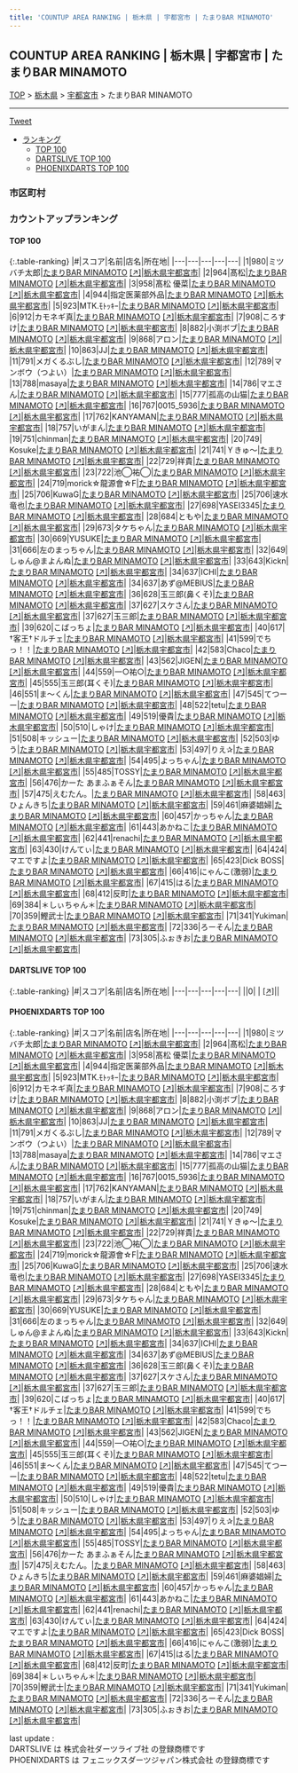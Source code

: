 ```yaml
---
title: 'COUNTUP AREA RANKING | 栃木県 | 宇都宮市 | たまりBAR MINAMOTO'
---
```

## COUNTUP AREA RANKING | 栃木県 | 宇都宮市 | たまりBAR MINAMOTO

[TOP](/darts/rank/) > [栃木県](/darts/rank/栃木県/) > [宇都宮市](/darts/rank/栃木県/宇都宮市/) > たまりBAR MINAMOTO

___

<a href="https://twitter.com/share?ref_src=twsrc%5Etfw" data-text="COUNTUP AREA RANKING | 栃木県宇都宮市たまりBAR MINAMOTO" class="twitter-share-button" data-hashtags="DARTSLIVE,PHOENIXDARTS,darts,ダーツ" data-show-count="false">Tweet</a>

* [ランキング](#カウントアップランキング)
    * [TOP 100](#top-100)
    * [DARTSLIVE TOP 100](#dartslive-top-100)
    * [PHOENIXDARTS TOP 100](#phoenixdarts-top-100)

### 市区町村

<ul>

</ul>

### カウントアップランキング

#### TOP 100



{:.table-ranking}
|#|スコア|名前|店名|所在地|
|---|---|---|---|---|
|1|980|<span class="rank-name-pd">ミツバチ太郎</span>|<a href="/darts/rank/shops/50184.html">たまりBAR MINAMOTO</a> <a href="https://vs.phoenixdarts.com/jp/shop/shopDetailInfo/s_50184?s_seq=50184">[↗]</a>|<a href="/darts/rank/栃木県/宇都宮市">栃木県宇都宮市</a>|
|2|964|<span class="rank-name-pd">髙松</span>|<a href="/darts/rank/shops/50184.html">たまりBAR MINAMOTO</a> <a href="https://vs.phoenixdarts.com/jp/shop/shopDetailInfo/s_50184?s_seq=50184">[↗]</a>|<a href="/darts/rank/栃木県/宇都宮市">栃木県宇都宮市</a>|
|3|958|<span class="rank-name-pd">髙松 優菜</span>|<a href="/darts/rank/shops/50184.html">たまりBAR MINAMOTO</a> <a href="https://vs.phoenixdarts.com/jp/shop/shopDetailInfo/s_50184?s_seq=50184">[↗]</a>|<a href="/darts/rank/栃木県/宇都宮市">栃木県宇都宮市</a>|
|4|944|<span class="rank-name-pd">指定医薬部外品</span>|<a href="/darts/rank/shops/50184.html">たまりBAR MINAMOTO</a> <a href="https://vs.phoenixdarts.com/jp/shop/shopDetailInfo/s_50184?s_seq=50184">[↗]</a>|<a href="/darts/rank/栃木県/宇都宮市">栃木県宇都宮市</a>|
|5|923|<span class="rank-name-pd">MTK.ﾓﾄｯｷｰ</span>|<a href="/darts/rank/shops/50184.html">たまりBAR MINAMOTO</a> <a href="https://vs.phoenixdarts.com/jp/shop/shopDetailInfo/s_50184?s_seq=50184">[↗]</a>|<a href="/darts/rank/栃木県/宇都宮市">栃木県宇都宮市</a>|
|6|912|<span class="rank-name-pd">カモネギ真</span>|<a href="/darts/rank/shops/50184.html">たまりBAR MINAMOTO</a> <a href="https://vs.phoenixdarts.com/jp/shop/shopDetailInfo/s_50184?s_seq=50184">[↗]</a>|<a href="/darts/rank/栃木県/宇都宮市">栃木県宇都宮市</a>|
|7|908|<span class="rank-name-pd">ころすけ</span>|<a href="/darts/rank/shops/50184.html">たまりBAR MINAMOTO</a> <a href="https://vs.phoenixdarts.com/jp/shop/shopDetailInfo/s_50184?s_seq=50184">[↗]</a>|<a href="/darts/rank/栃木県/宇都宮市">栃木県宇都宮市</a>|
|8|882|<span class="rank-name-pd">小渕ボブ</span>|<a href="/darts/rank/shops/50184.html">たまりBAR MINAMOTO</a> <a href="https://vs.phoenixdarts.com/jp/shop/shopDetailInfo/s_50184?s_seq=50184">[↗]</a>|<a href="/darts/rank/栃木県/宇都宮市">栃木県宇都宮市</a>|
|9|868|<span class="rank-name-pd">アロン</span>|<a href="/darts/rank/shops/50184.html">たまりBAR MINAMOTO</a> <a href="https://vs.phoenixdarts.com/jp/shop/shopDetailInfo/s_50184?s_seq=50184">[↗]</a>|<a href="/darts/rank/栃木県/宇都宮市">栃木県宇都宮市</a>|
|10|863|<span class="rank-name-pd">JJ</span>|<a href="/darts/rank/shops/50184.html">たまりBAR MINAMOTO</a> <a href="https://vs.phoenixdarts.com/jp/shop/shopDetailInfo/s_50184?s_seq=50184">[↗]</a>|<a href="/darts/rank/栃木県/宇都宮市">栃木県宇都宮市</a>|
|11|791|<span class="rank-name-pd">メガくるぶし</span>|<a href="/darts/rank/shops/50184.html">たまりBAR MINAMOTO</a> <a href="https://vs.phoenixdarts.com/jp/shop/shopDetailInfo/s_50184?s_seq=50184">[↗]</a>|<a href="/darts/rank/栃木県/宇都宮市">栃木県宇都宮市</a>|
|12|789|<span class="rank-name-pd">マンボウ（つよい）</span>|<a href="/darts/rank/shops/50184.html">たまりBAR MINAMOTO</a> <a href="https://vs.phoenixdarts.com/jp/shop/shopDetailInfo/s_50184?s_seq=50184">[↗]</a>|<a href="/darts/rank/栃木県/宇都宮市">栃木県宇都宮市</a>|
|13|788|<span class="rank-name-pd">masaya</span>|<a href="/darts/rank/shops/50184.html">たまりBAR MINAMOTO</a> <a href="https://vs.phoenixdarts.com/jp/shop/shopDetailInfo/s_50184?s_seq=50184">[↗]</a>|<a href="/darts/rank/栃木県/宇都宮市">栃木県宇都宮市</a>|
|14|786|<span class="rank-name-pd">マエさん</span>|<a href="/darts/rank/shops/50184.html">たまりBAR MINAMOTO</a> <a href="https://vs.phoenixdarts.com/jp/shop/shopDetailInfo/s_50184?s_seq=50184">[↗]</a>|<a href="/darts/rank/栃木県/宇都宮市">栃木県宇都宮市</a>|
|15|777|<span class="rank-name-pd">孤高の山猫</span>|<a href="/darts/rank/shops/50184.html">たまりBAR MINAMOTO</a> <a href="https://vs.phoenixdarts.com/jp/shop/shopDetailInfo/s_50184?s_seq=50184">[↗]</a>|<a href="/darts/rank/栃木県/宇都宮市">栃木県宇都宮市</a>|
|16|767|<span class="rank-name-pd">0015_5936</span>|<a href="/darts/rank/shops/50184.html">たまりBAR MINAMOTO</a> <a href="https://vs.phoenixdarts.com/jp/shop/shopDetailInfo/s_50184?s_seq=50184">[↗]</a>|<a href="/darts/rank/栃木県/宇都宮市">栃木県宇都宮市</a>|
|17|762|<span class="rank-name-pd">KANYAMAN</span>|<a href="/darts/rank/shops/50184.html">たまりBAR MINAMOTO</a> <a href="https://vs.phoenixdarts.com/jp/shop/shopDetailInfo/s_50184?s_seq=50184">[↗]</a>|<a href="/darts/rank/栃木県/宇都宮市">栃木県宇都宮市</a>|
|18|757|<span class="rank-name-pd">いがまん</span>|<a href="/darts/rank/shops/50184.html">たまりBAR MINAMOTO</a> <a href="https://vs.phoenixdarts.com/jp/shop/shopDetailInfo/s_50184?s_seq=50184">[↗]</a>|<a href="/darts/rank/栃木県/宇都宮市">栃木県宇都宮市</a>|
|19|751|<span class="rank-name-pd">chinman</span>|<a href="/darts/rank/shops/50184.html">たまりBAR MINAMOTO</a> <a href="https://vs.phoenixdarts.com/jp/shop/shopDetailInfo/s_50184?s_seq=50184">[↗]</a>|<a href="/darts/rank/栃木県/宇都宮市">栃木県宇都宮市</a>|
|20|749|<span class="rank-name-pd"> Kosuke</span>|<a href="/darts/rank/shops/50184.html">たまりBAR MINAMOTO</a> <a href="https://vs.phoenixdarts.com/jp/shop/shopDetailInfo/s_50184?s_seq=50184">[↗]</a>|<a href="/darts/rank/栃木県/宇都宮市">栃木県宇都宮市</a>|
|21|741|<span class="rank-name-pd">Ｙきゅ～</span>|<a href="/darts/rank/shops/50184.html">たまりBAR MINAMOTO</a> <a href="https://vs.phoenixdarts.com/jp/shop/shopDetailInfo/s_50184?s_seq=50184">[↗]</a>|<a href="/darts/rank/栃木県/宇都宮市">栃木県宇都宮市</a>|
|22|729|<span class="rank-name-pd">祥貴</span>|<a href="/darts/rank/shops/50184.html">たまりBAR MINAMOTO</a> <a href="https://vs.phoenixdarts.com/jp/shop/shopDetailInfo/s_50184?s_seq=50184">[↗]</a>|<a href="/darts/rank/栃木県/宇都宮市">栃木県宇都宮市</a>|
|23|722|<span class="rank-name-pd">池◯祐◯</span>|<a href="/darts/rank/shops/50184.html">たまりBAR MINAMOTO</a> <a href="https://vs.phoenixdarts.com/jp/shop/shopDetailInfo/s_50184?s_seq=50184">[↗]</a>|<a href="/darts/rank/栃木県/宇都宮市">栃木県宇都宮市</a>|
|24|719|<span class="rank-name-pd">morick☆龍源會☆F</span>|<a href="/darts/rank/shops/50184.html">たまりBAR MINAMOTO</a> <a href="https://vs.phoenixdarts.com/jp/shop/shopDetailInfo/s_50184?s_seq=50184">[↗]</a>|<a href="/darts/rank/栃木県/宇都宮市">栃木県宇都宮市</a>|
|25|706|<span class="rank-name-pd">KuwaG</span>|<a href="/darts/rank/shops/50184.html">たまりBAR MINAMOTO</a> <a href="https://vs.phoenixdarts.com/jp/shop/shopDetailInfo/s_50184?s_seq=50184">[↗]</a>|<a href="/darts/rank/栃木県/宇都宮市">栃木県宇都宮市</a>|
|25|706|<span class="rank-name-pd">速水 竜也</span>|<a href="/darts/rank/shops/50184.html">たまりBAR MINAMOTO</a> <a href="https://vs.phoenixdarts.com/jp/shop/shopDetailInfo/s_50184?s_seq=50184">[↗]</a>|<a href="/darts/rank/栃木県/宇都宮市">栃木県宇都宮市</a>|
|27|698|<span class="rank-name-pd">YASEI3345</span>|<a href="/darts/rank/shops/50184.html">たまりBAR MINAMOTO</a> <a href="https://vs.phoenixdarts.com/jp/shop/shopDetailInfo/s_50184?s_seq=50184">[↗]</a>|<a href="/darts/rank/栃木県/宇都宮市">栃木県宇都宮市</a>|
|28|684|<span class="rank-name-pd">ともや</span>|<a href="/darts/rank/shops/50184.html">たまりBAR MINAMOTO</a> <a href="https://vs.phoenixdarts.com/jp/shop/shopDetailInfo/s_50184?s_seq=50184">[↗]</a>|<a href="/darts/rank/栃木県/宇都宮市">栃木県宇都宮市</a>|
|29|673|<span class="rank-name-pd">タケちゃん</span>|<a href="/darts/rank/shops/50184.html">たまりBAR MINAMOTO</a> <a href="https://vs.phoenixdarts.com/jp/shop/shopDetailInfo/s_50184?s_seq=50184">[↗]</a>|<a href="/darts/rank/栃木県/宇都宮市">栃木県宇都宮市</a>|
|30|669|<span class="rank-name-pd">YUSUKE</span>|<a href="/darts/rank/shops/50184.html">たまりBAR MINAMOTO</a> <a href="https://vs.phoenixdarts.com/jp/shop/shopDetailInfo/s_50184?s_seq=50184">[↗]</a>|<a href="/darts/rank/栃木県/宇都宮市">栃木県宇都宮市</a>|
|31|666|<span class="rank-name-pd">左のまっちゃん</span>|<a href="/darts/rank/shops/50184.html">たまりBAR MINAMOTO</a> <a href="https://vs.phoenixdarts.com/jp/shop/shopDetailInfo/s_50184?s_seq=50184">[↗]</a>|<a href="/darts/rank/栃木県/宇都宮市">栃木県宇都宮市</a>|
|32|649|<span class="rank-name-pd">しゅん@まよんぬ</span>|<a href="/darts/rank/shops/50184.html">たまりBAR MINAMOTO</a> <a href="https://vs.phoenixdarts.com/jp/shop/shopDetailInfo/s_50184?s_seq=50184">[↗]</a>|<a href="/darts/rank/栃木県/宇都宮市">栃木県宇都宮市</a>|
|33|643|<span class="rank-name-pd">Kickn</span>|<a href="/darts/rank/shops/50184.html">たまりBAR MINAMOTO</a> <a href="https://vs.phoenixdarts.com/jp/shop/shopDetailInfo/s_50184?s_seq=50184">[↗]</a>|<a href="/darts/rank/栃木県/宇都宮市">栃木県宇都宮市</a>|
|34|637|<span class="rank-name-pd">ICHI</span>|<a href="/darts/rank/shops/50184.html">たまりBAR MINAMOTO</a> <a href="https://vs.phoenixdarts.com/jp/shop/shopDetailInfo/s_50184?s_seq=50184">[↗]</a>|<a href="/darts/rank/栃木県/宇都宮市">栃木県宇都宮市</a>|
|34|637|<span class="rank-name-pd">あず@MEBIUS</span>|<a href="/darts/rank/shops/50184.html">たまりBAR MINAMOTO</a> <a href="https://vs.phoenixdarts.com/jp/shop/shopDetailInfo/s_50184?s_seq=50184">[↗]</a>|<a href="/darts/rank/栃木県/宇都宮市">栃木県宇都宮市</a>|
|36|628|<span class="rank-name-pd">玉三郎(鼻くそ)</span>|<a href="/darts/rank/shops/50184.html">たまりBAR MINAMOTO</a> <a href="https://vs.phoenixdarts.com/jp/shop/shopDetailInfo/s_50184?s_seq=50184">[↗]</a>|<a href="/darts/rank/栃木県/宇都宮市">栃木県宇都宮市</a>|
|37|627|<span class="rank-name-pd">スケさん</span>|<a href="/darts/rank/shops/50184.html">たまりBAR MINAMOTO</a> <a href="https://vs.phoenixdarts.com/jp/shop/shopDetailInfo/s_50184?s_seq=50184">[↗]</a>|<a href="/darts/rank/栃木県/宇都宮市">栃木県宇都宮市</a>|
|37|627|<span class="rank-name-pd">玉三郎</span>|<a href="/darts/rank/shops/50184.html">たまりBAR MINAMOTO</a> <a href="https://vs.phoenixdarts.com/jp/shop/shopDetailInfo/s_50184?s_seq=50184">[↗]</a>|<a href="/darts/rank/栃木県/宇都宮市">栃木県宇都宮市</a>|
|39|620|<span class="rank-name-pd">こばっちょ</span>|<a href="/darts/rank/shops/50184.html">たまりBAR MINAMOTO</a> <a href="https://vs.phoenixdarts.com/jp/shop/shopDetailInfo/s_50184?s_seq=50184">[↗]</a>|<a href="/darts/rank/栃木県/宇都宮市">栃木県宇都宮市</a>|
|40|617|<span class="rank-name-pd">†客王†ドルチェ</span>|<a href="/darts/rank/shops/50184.html">たまりBAR MINAMOTO</a> <a href="https://vs.phoenixdarts.com/jp/shop/shopDetailInfo/s_50184?s_seq=50184">[↗]</a>|<a href="/darts/rank/栃木県/宇都宮市">栃木県宇都宮市</a>|
|41|599|<span class="rank-name-pd">でちっ！！</span>|<a href="/darts/rank/shops/50184.html">たまりBAR MINAMOTO</a> <a href="https://vs.phoenixdarts.com/jp/shop/shopDetailInfo/s_50184?s_seq=50184">[↗]</a>|<a href="/darts/rank/栃木県/宇都宮市">栃木県宇都宮市</a>|
|42|583|<span class="rank-name-pd">Chaco</span>|<a href="/darts/rank/shops/50184.html">たまりBAR MINAMOTO</a> <a href="https://vs.phoenixdarts.com/jp/shop/shopDetailInfo/s_50184?s_seq=50184">[↗]</a>|<a href="/darts/rank/栃木県/宇都宮市">栃木県宇都宮市</a>|
|43|562|<span class="rank-name-pd">JIGEN</span>|<a href="/darts/rank/shops/50184.html">たまりBAR MINAMOTO</a> <a href="https://vs.phoenixdarts.com/jp/shop/shopDetailInfo/s_50184?s_seq=50184">[↗]</a>|<a href="/darts/rank/栃木県/宇都宮市">栃木県宇都宮市</a>|
|44|559|<span class="rank-name-pd">一○祐○</span>|<a href="/darts/rank/shops/50184.html">たまりBAR MINAMOTO</a> <a href="https://vs.phoenixdarts.com/jp/shop/shopDetailInfo/s_50184?s_seq=50184">[↗]</a>|<a href="/darts/rank/栃木県/宇都宮市">栃木県宇都宮市</a>|
|45|555|<span class="rank-name-pd">玉三郎(耳くそ)</span>|<a href="/darts/rank/shops/50184.html">たまりBAR MINAMOTO</a> <a href="https://vs.phoenixdarts.com/jp/shop/shopDetailInfo/s_50184?s_seq=50184">[↗]</a>|<a href="/darts/rank/栃木県/宇都宮市">栃木県宇都宮市</a>|
|46|551|<span class="rank-name-pd">ま～くん</span>|<a href="/darts/rank/shops/50184.html">たまりBAR MINAMOTO</a> <a href="https://vs.phoenixdarts.com/jp/shop/shopDetailInfo/s_50184?s_seq=50184">[↗]</a>|<a href="/darts/rank/栃木県/宇都宮市">栃木県宇都宮市</a>|
|47|545|<span class="rank-name-pd">てつーー</span>|<a href="/darts/rank/shops/50184.html">たまりBAR MINAMOTO</a> <a href="https://vs.phoenixdarts.com/jp/shop/shopDetailInfo/s_50184?s_seq=50184">[↗]</a>|<a href="/darts/rank/栃木県/宇都宮市">栃木県宇都宮市</a>|
|48|522|<span class="rank-name-pd">tetu</span>|<a href="/darts/rank/shops/50184.html">たまりBAR MINAMOTO</a> <a href="https://vs.phoenixdarts.com/jp/shop/shopDetailInfo/s_50184?s_seq=50184">[↗]</a>|<a href="/darts/rank/栃木県/宇都宮市">栃木県宇都宮市</a>|
|49|519|<span class="rank-name-pd">優貴</span>|<a href="/darts/rank/shops/50184.html">たまりBAR MINAMOTO</a> <a href="https://vs.phoenixdarts.com/jp/shop/shopDetailInfo/s_50184?s_seq=50184">[↗]</a>|<a href="/darts/rank/栃木県/宇都宮市">栃木県宇都宮市</a>|
|50|510|<span class="rank-name-pd">しゃけ</span>|<a href="/darts/rank/shops/50184.html">たまりBAR MINAMOTO</a> <a href="https://vs.phoenixdarts.com/jp/shop/shopDetailInfo/s_50184?s_seq=50184">[↗]</a>|<a href="/darts/rank/栃木県/宇都宮市">栃木県宇都宮市</a>|
|51|508|<span class="rank-name-pd">キッシュー</span>|<a href="/darts/rank/shops/50184.html">たまりBAR MINAMOTO</a> <a href="https://vs.phoenixdarts.com/jp/shop/shopDetailInfo/s_50184?s_seq=50184">[↗]</a>|<a href="/darts/rank/栃木県/宇都宮市">栃木県宇都宮市</a>|
|52|503|<span class="rank-name-pd">ゆう</span>|<a href="/darts/rank/shops/50184.html">たまりBAR MINAMOTO</a> <a href="https://vs.phoenixdarts.com/jp/shop/shopDetailInfo/s_50184?s_seq=50184">[↗]</a>|<a href="/darts/rank/栃木県/宇都宮市">栃木県宇都宮市</a>|
|53|497|<span class="rank-name-pd">りえ✰︎</span>|<a href="/darts/rank/shops/50184.html">たまりBAR MINAMOTO</a> <a href="https://vs.phoenixdarts.com/jp/shop/shopDetailInfo/s_50184?s_seq=50184">[↗]</a>|<a href="/darts/rank/栃木県/宇都宮市">栃木県宇都宮市</a>|
|54|495|<span class="rank-name-pd">よっちゃん</span>|<a href="/darts/rank/shops/50184.html">たまりBAR MINAMOTO</a> <a href="https://vs.phoenixdarts.com/jp/shop/shopDetailInfo/s_50184?s_seq=50184">[↗]</a>|<a href="/darts/rank/栃木県/宇都宮市">栃木県宇都宮市</a>|
|55|485|<span class="rank-name-pd">TOSSY</span>|<a href="/darts/rank/shops/50184.html">たまりBAR MINAMOTO</a> <a href="https://vs.phoenixdarts.com/jp/shop/shopDetailInfo/s_50184?s_seq=50184">[↗]</a>|<a href="/darts/rank/栃木県/宇都宮市">栃木県宇都宮市</a>|
|56|476|<span class="rank-name-pd">かーた あまふぁそん</span>|<a href="/darts/rank/shops/50184.html">たまりBAR MINAMOTO</a> <a href="https://vs.phoenixdarts.com/jp/shop/shopDetailInfo/s_50184?s_seq=50184">[↗]</a>|<a href="/darts/rank/栃木県/宇都宮市">栃木県宇都宮市</a>|
|57|475|<span class="rank-name-pd">えむたん。</span>|<a href="/darts/rank/shops/50184.html">たまりBAR MINAMOTO</a> <a href="https://vs.phoenixdarts.com/jp/shop/shopDetailInfo/s_50184?s_seq=50184">[↗]</a>|<a href="/darts/rank/栃木県/宇都宮市">栃木県宇都宮市</a>|
|58|463|<span class="rank-name-pd">ひょんきち</span>|<a href="/darts/rank/shops/50184.html">たまりBAR MINAMOTO</a> <a href="https://vs.phoenixdarts.com/jp/shop/shopDetailInfo/s_50184?s_seq=50184">[↗]</a>|<a href="/darts/rank/栃木県/宇都宮市">栃木県宇都宮市</a>|
|59|461|<span class="rank-name-pd">麻婆娼婦</span>|<a href="/darts/rank/shops/50184.html">たまりBAR MINAMOTO</a> <a href="https://vs.phoenixdarts.com/jp/shop/shopDetailInfo/s_50184?s_seq=50184">[↗]</a>|<a href="/darts/rank/栃木県/宇都宮市">栃木県宇都宮市</a>|
|60|457|<span class="rank-name-pd">かっちゃん</span>|<a href="/darts/rank/shops/50184.html">たまりBAR MINAMOTO</a> <a href="https://vs.phoenixdarts.com/jp/shop/shopDetailInfo/s_50184?s_seq=50184">[↗]</a>|<a href="/darts/rank/栃木県/宇都宮市">栃木県宇都宮市</a>|
|61|443|<span class="rank-name-pd">あかねこ</span>|<a href="/darts/rank/shops/50184.html">たまりBAR MINAMOTO</a> <a href="https://vs.phoenixdarts.com/jp/shop/shopDetailInfo/s_50184?s_seq=50184">[↗]</a>|<a href="/darts/rank/栃木県/宇都宮市">栃木県宇都宮市</a>|
|62|441|<span class="rank-name-pd">renachi</span>|<a href="/darts/rank/shops/50184.html">たまりBAR MINAMOTO</a> <a href="https://vs.phoenixdarts.com/jp/shop/shopDetailInfo/s_50184?s_seq=50184">[↗]</a>|<a href="/darts/rank/栃木県/宇都宮市">栃木県宇都宮市</a>|
|63|430|<span class="rank-name-pd">けんてぃ</span>|<a href="/darts/rank/shops/50184.html">たまりBAR MINAMOTO</a> <a href="https://vs.phoenixdarts.com/jp/shop/shopDetailInfo/s_50184?s_seq=50184">[↗]</a>|<a href="/darts/rank/栃木県/宇都宮市">栃木県宇都宮市</a>|
|64|424|<span class="rank-name-pd">マエですよ</span>|<a href="/darts/rank/shops/50184.html">たまりBAR MINAMOTO</a> <a href="https://vs.phoenixdarts.com/jp/shop/shopDetailInfo/s_50184?s_seq=50184">[↗]</a>|<a href="/darts/rank/栃木県/宇都宮市">栃木県宇都宮市</a>|
|65|423|<span class="rank-name-pd">Dick BOSS</span>|<a href="/darts/rank/shops/50184.html">たまりBAR MINAMOTO</a> <a href="https://vs.phoenixdarts.com/jp/shop/shopDetailInfo/s_50184?s_seq=50184">[↗]</a>|<a href="/darts/rank/栃木県/宇都宮市">栃木県宇都宮市</a>|
|66|416|<span class="rank-name-pd">にゃんこ(激弱)</span>|<a href="/darts/rank/shops/50184.html">たまりBAR MINAMOTO</a> <a href="https://vs.phoenixdarts.com/jp/shop/shopDetailInfo/s_50184?s_seq=50184">[↗]</a>|<a href="/darts/rank/栃木県/宇都宮市">栃木県宇都宮市</a>|
|67|415|<span class="rank-name-pd">はる</span>|<a href="/darts/rank/shops/50184.html">たまりBAR MINAMOTO</a> <a href="https://vs.phoenixdarts.com/jp/shop/shopDetailInfo/s_50184?s_seq=50184">[↗]</a>|<a href="/darts/rank/栃木県/宇都宮市">栃木県宇都宮市</a>|
|68|412|<span class="rank-name-pd">反町</span>|<a href="/darts/rank/shops/50184.html">たまりBAR MINAMOTO</a> <a href="https://vs.phoenixdarts.com/jp/shop/shopDetailInfo/s_50184?s_seq=50184">[↗]</a>|<a href="/darts/rank/栃木県/宇都宮市">栃木県宇都宮市</a>|
|69|384|<span class="rank-name-pd">＊しぃちゃん＊</span>|<a href="/darts/rank/shops/50184.html">たまりBAR MINAMOTO</a> <a href="https://vs.phoenixdarts.com/jp/shop/shopDetailInfo/s_50184?s_seq=50184">[↗]</a>|<a href="/darts/rank/栃木県/宇都宮市">栃木県宇都宮市</a>|
|70|359|<span class="rank-name-pd">鰹武士</span>|<a href="/darts/rank/shops/50184.html">たまりBAR MINAMOTO</a> <a href="https://vs.phoenixdarts.com/jp/shop/shopDetailInfo/s_50184?s_seq=50184">[↗]</a>|<a href="/darts/rank/栃木県/宇都宮市">栃木県宇都宮市</a>|
|71|341|<span class="rank-name-pd">Yukiman</span>|<a href="/darts/rank/shops/50184.html">たまりBAR MINAMOTO</a> <a href="https://vs.phoenixdarts.com/jp/shop/shopDetailInfo/s_50184?s_seq=50184">[↗]</a>|<a href="/darts/rank/栃木県/宇都宮市">栃木県宇都宮市</a>|
|72|336|<span class="rank-name-pd">ろーそん</span>|<a href="/darts/rank/shops/50184.html">たまりBAR MINAMOTO</a> <a href="https://vs.phoenixdarts.com/jp/shop/shopDetailInfo/s_50184?s_seq=50184">[↗]</a>|<a href="/darts/rank/栃木県/宇都宮市">栃木県宇都宮市</a>|
|73|305|<span class="rank-name-pd">ふぉきお</span>|<a href="/darts/rank/shops/50184.html">たまりBAR MINAMOTO</a> <a href="https://vs.phoenixdarts.com/jp/shop/shopDetailInfo/s_50184?s_seq=50184">[↗]</a>|<a href="/darts/rank/栃木県/宇都宮市">栃木県宇都宮市</a>|


#### DARTSLIVE TOP 100



{:.table-ranking}
|#|スコア|名前|店名|所在地|
|---|---|---|---|---|
||0|<span class="rank-name-dl"> </span>|<a href="/darts/rank/shops/.html"></a> <a href="">[↗]</a>|<a href="/darts/rank//"></a>|


#### PHOENIXDARTS TOP 100



{:.table-ranking}
|#|スコア|名前|店名|所在地|
|---|---|---|---|---|
|1|980|<span class="rank-name-pd">ミツバチ太郎</span>|<a href="/darts/rank/shops/50184.html">たまりBAR MINAMOTO</a> <a href="https://vs.phoenixdarts.com/jp/shop/shopDetailInfo/s_50184?s_seq=50184">[↗]</a>|<a href="/darts/rank/栃木県/宇都宮市">栃木県宇都宮市</a>|
|2|964|<span class="rank-name-pd">髙松</span>|<a href="/darts/rank/shops/50184.html">たまりBAR MINAMOTO</a> <a href="https://vs.phoenixdarts.com/jp/shop/shopDetailInfo/s_50184?s_seq=50184">[↗]</a>|<a href="/darts/rank/栃木県/宇都宮市">栃木県宇都宮市</a>|
|3|958|<span class="rank-name-pd">髙松 優菜</span>|<a href="/darts/rank/shops/50184.html">たまりBAR MINAMOTO</a> <a href="https://vs.phoenixdarts.com/jp/shop/shopDetailInfo/s_50184?s_seq=50184">[↗]</a>|<a href="/darts/rank/栃木県/宇都宮市">栃木県宇都宮市</a>|
|4|944|<span class="rank-name-pd">指定医薬部外品</span>|<a href="/darts/rank/shops/50184.html">たまりBAR MINAMOTO</a> <a href="https://vs.phoenixdarts.com/jp/shop/shopDetailInfo/s_50184?s_seq=50184">[↗]</a>|<a href="/darts/rank/栃木県/宇都宮市">栃木県宇都宮市</a>|
|5|923|<span class="rank-name-pd">MTK.ﾓﾄｯｷｰ</span>|<a href="/darts/rank/shops/50184.html">たまりBAR MINAMOTO</a> <a href="https://vs.phoenixdarts.com/jp/shop/shopDetailInfo/s_50184?s_seq=50184">[↗]</a>|<a href="/darts/rank/栃木県/宇都宮市">栃木県宇都宮市</a>|
|6|912|<span class="rank-name-pd">カモネギ真</span>|<a href="/darts/rank/shops/50184.html">たまりBAR MINAMOTO</a> <a href="https://vs.phoenixdarts.com/jp/shop/shopDetailInfo/s_50184?s_seq=50184">[↗]</a>|<a href="/darts/rank/栃木県/宇都宮市">栃木県宇都宮市</a>|
|7|908|<span class="rank-name-pd">ころすけ</span>|<a href="/darts/rank/shops/50184.html">たまりBAR MINAMOTO</a> <a href="https://vs.phoenixdarts.com/jp/shop/shopDetailInfo/s_50184?s_seq=50184">[↗]</a>|<a href="/darts/rank/栃木県/宇都宮市">栃木県宇都宮市</a>|
|8|882|<span class="rank-name-pd">小渕ボブ</span>|<a href="/darts/rank/shops/50184.html">たまりBAR MINAMOTO</a> <a href="https://vs.phoenixdarts.com/jp/shop/shopDetailInfo/s_50184?s_seq=50184">[↗]</a>|<a href="/darts/rank/栃木県/宇都宮市">栃木県宇都宮市</a>|
|9|868|<span class="rank-name-pd">アロン</span>|<a href="/darts/rank/shops/50184.html">たまりBAR MINAMOTO</a> <a href="https://vs.phoenixdarts.com/jp/shop/shopDetailInfo/s_50184?s_seq=50184">[↗]</a>|<a href="/darts/rank/栃木県/宇都宮市">栃木県宇都宮市</a>|
|10|863|<span class="rank-name-pd">JJ</span>|<a href="/darts/rank/shops/50184.html">たまりBAR MINAMOTO</a> <a href="https://vs.phoenixdarts.com/jp/shop/shopDetailInfo/s_50184?s_seq=50184">[↗]</a>|<a href="/darts/rank/栃木県/宇都宮市">栃木県宇都宮市</a>|
|11|791|<span class="rank-name-pd">メガくるぶし</span>|<a href="/darts/rank/shops/50184.html">たまりBAR MINAMOTO</a> <a href="https://vs.phoenixdarts.com/jp/shop/shopDetailInfo/s_50184?s_seq=50184">[↗]</a>|<a href="/darts/rank/栃木県/宇都宮市">栃木県宇都宮市</a>|
|12|789|<span class="rank-name-pd">マンボウ（つよい）</span>|<a href="/darts/rank/shops/50184.html">たまりBAR MINAMOTO</a> <a href="https://vs.phoenixdarts.com/jp/shop/shopDetailInfo/s_50184?s_seq=50184">[↗]</a>|<a href="/darts/rank/栃木県/宇都宮市">栃木県宇都宮市</a>|
|13|788|<span class="rank-name-pd">masaya</span>|<a href="/darts/rank/shops/50184.html">たまりBAR MINAMOTO</a> <a href="https://vs.phoenixdarts.com/jp/shop/shopDetailInfo/s_50184?s_seq=50184">[↗]</a>|<a href="/darts/rank/栃木県/宇都宮市">栃木県宇都宮市</a>|
|14|786|<span class="rank-name-pd">マエさん</span>|<a href="/darts/rank/shops/50184.html">たまりBAR MINAMOTO</a> <a href="https://vs.phoenixdarts.com/jp/shop/shopDetailInfo/s_50184?s_seq=50184">[↗]</a>|<a href="/darts/rank/栃木県/宇都宮市">栃木県宇都宮市</a>|
|15|777|<span class="rank-name-pd">孤高の山猫</span>|<a href="/darts/rank/shops/50184.html">たまりBAR MINAMOTO</a> <a href="https://vs.phoenixdarts.com/jp/shop/shopDetailInfo/s_50184?s_seq=50184">[↗]</a>|<a href="/darts/rank/栃木県/宇都宮市">栃木県宇都宮市</a>|
|16|767|<span class="rank-name-pd">0015_5936</span>|<a href="/darts/rank/shops/50184.html">たまりBAR MINAMOTO</a> <a href="https://vs.phoenixdarts.com/jp/shop/shopDetailInfo/s_50184?s_seq=50184">[↗]</a>|<a href="/darts/rank/栃木県/宇都宮市">栃木県宇都宮市</a>|
|17|762|<span class="rank-name-pd">KANYAMAN</span>|<a href="/darts/rank/shops/50184.html">たまりBAR MINAMOTO</a> <a href="https://vs.phoenixdarts.com/jp/shop/shopDetailInfo/s_50184?s_seq=50184">[↗]</a>|<a href="/darts/rank/栃木県/宇都宮市">栃木県宇都宮市</a>|
|18|757|<span class="rank-name-pd">いがまん</span>|<a href="/darts/rank/shops/50184.html">たまりBAR MINAMOTO</a> <a href="https://vs.phoenixdarts.com/jp/shop/shopDetailInfo/s_50184?s_seq=50184">[↗]</a>|<a href="/darts/rank/栃木県/宇都宮市">栃木県宇都宮市</a>|
|19|751|<span class="rank-name-pd">chinman</span>|<a href="/darts/rank/shops/50184.html">たまりBAR MINAMOTO</a> <a href="https://vs.phoenixdarts.com/jp/shop/shopDetailInfo/s_50184?s_seq=50184">[↗]</a>|<a href="/darts/rank/栃木県/宇都宮市">栃木県宇都宮市</a>|
|20|749|<span class="rank-name-pd"> Kosuke</span>|<a href="/darts/rank/shops/50184.html">たまりBAR MINAMOTO</a> <a href="https://vs.phoenixdarts.com/jp/shop/shopDetailInfo/s_50184?s_seq=50184">[↗]</a>|<a href="/darts/rank/栃木県/宇都宮市">栃木県宇都宮市</a>|
|21|741|<span class="rank-name-pd">Ｙきゅ～</span>|<a href="/darts/rank/shops/50184.html">たまりBAR MINAMOTO</a> <a href="https://vs.phoenixdarts.com/jp/shop/shopDetailInfo/s_50184?s_seq=50184">[↗]</a>|<a href="/darts/rank/栃木県/宇都宮市">栃木県宇都宮市</a>|
|22|729|<span class="rank-name-pd">祥貴</span>|<a href="/darts/rank/shops/50184.html">たまりBAR MINAMOTO</a> <a href="https://vs.phoenixdarts.com/jp/shop/shopDetailInfo/s_50184?s_seq=50184">[↗]</a>|<a href="/darts/rank/栃木県/宇都宮市">栃木県宇都宮市</a>|
|23|722|<span class="rank-name-pd">池◯祐◯</span>|<a href="/darts/rank/shops/50184.html">たまりBAR MINAMOTO</a> <a href="https://vs.phoenixdarts.com/jp/shop/shopDetailInfo/s_50184?s_seq=50184">[↗]</a>|<a href="/darts/rank/栃木県/宇都宮市">栃木県宇都宮市</a>|
|24|719|<span class="rank-name-pd">morick☆龍源會☆F</span>|<a href="/darts/rank/shops/50184.html">たまりBAR MINAMOTO</a> <a href="https://vs.phoenixdarts.com/jp/shop/shopDetailInfo/s_50184?s_seq=50184">[↗]</a>|<a href="/darts/rank/栃木県/宇都宮市">栃木県宇都宮市</a>|
|25|706|<span class="rank-name-pd">KuwaG</span>|<a href="/darts/rank/shops/50184.html">たまりBAR MINAMOTO</a> <a href="https://vs.phoenixdarts.com/jp/shop/shopDetailInfo/s_50184?s_seq=50184">[↗]</a>|<a href="/darts/rank/栃木県/宇都宮市">栃木県宇都宮市</a>|
|25|706|<span class="rank-name-pd">速水 竜也</span>|<a href="/darts/rank/shops/50184.html">たまりBAR MINAMOTO</a> <a href="https://vs.phoenixdarts.com/jp/shop/shopDetailInfo/s_50184?s_seq=50184">[↗]</a>|<a href="/darts/rank/栃木県/宇都宮市">栃木県宇都宮市</a>|
|27|698|<span class="rank-name-pd">YASEI3345</span>|<a href="/darts/rank/shops/50184.html">たまりBAR MINAMOTO</a> <a href="https://vs.phoenixdarts.com/jp/shop/shopDetailInfo/s_50184?s_seq=50184">[↗]</a>|<a href="/darts/rank/栃木県/宇都宮市">栃木県宇都宮市</a>|
|28|684|<span class="rank-name-pd">ともや</span>|<a href="/darts/rank/shops/50184.html">たまりBAR MINAMOTO</a> <a href="https://vs.phoenixdarts.com/jp/shop/shopDetailInfo/s_50184?s_seq=50184">[↗]</a>|<a href="/darts/rank/栃木県/宇都宮市">栃木県宇都宮市</a>|
|29|673|<span class="rank-name-pd">タケちゃん</span>|<a href="/darts/rank/shops/50184.html">たまりBAR MINAMOTO</a> <a href="https://vs.phoenixdarts.com/jp/shop/shopDetailInfo/s_50184?s_seq=50184">[↗]</a>|<a href="/darts/rank/栃木県/宇都宮市">栃木県宇都宮市</a>|
|30|669|<span class="rank-name-pd">YUSUKE</span>|<a href="/darts/rank/shops/50184.html">たまりBAR MINAMOTO</a> <a href="https://vs.phoenixdarts.com/jp/shop/shopDetailInfo/s_50184?s_seq=50184">[↗]</a>|<a href="/darts/rank/栃木県/宇都宮市">栃木県宇都宮市</a>|
|31|666|<span class="rank-name-pd">左のまっちゃん</span>|<a href="/darts/rank/shops/50184.html">たまりBAR MINAMOTO</a> <a href="https://vs.phoenixdarts.com/jp/shop/shopDetailInfo/s_50184?s_seq=50184">[↗]</a>|<a href="/darts/rank/栃木県/宇都宮市">栃木県宇都宮市</a>|
|32|649|<span class="rank-name-pd">しゅん@まよんぬ</span>|<a href="/darts/rank/shops/50184.html">たまりBAR MINAMOTO</a> <a href="https://vs.phoenixdarts.com/jp/shop/shopDetailInfo/s_50184?s_seq=50184">[↗]</a>|<a href="/darts/rank/栃木県/宇都宮市">栃木県宇都宮市</a>|
|33|643|<span class="rank-name-pd">Kickn</span>|<a href="/darts/rank/shops/50184.html">たまりBAR MINAMOTO</a> <a href="https://vs.phoenixdarts.com/jp/shop/shopDetailInfo/s_50184?s_seq=50184">[↗]</a>|<a href="/darts/rank/栃木県/宇都宮市">栃木県宇都宮市</a>|
|34|637|<span class="rank-name-pd">ICHI</span>|<a href="/darts/rank/shops/50184.html">たまりBAR MINAMOTO</a> <a href="https://vs.phoenixdarts.com/jp/shop/shopDetailInfo/s_50184?s_seq=50184">[↗]</a>|<a href="/darts/rank/栃木県/宇都宮市">栃木県宇都宮市</a>|
|34|637|<span class="rank-name-pd">あず@MEBIUS</span>|<a href="/darts/rank/shops/50184.html">たまりBAR MINAMOTO</a> <a href="https://vs.phoenixdarts.com/jp/shop/shopDetailInfo/s_50184?s_seq=50184">[↗]</a>|<a href="/darts/rank/栃木県/宇都宮市">栃木県宇都宮市</a>|
|36|628|<span class="rank-name-pd">玉三郎(鼻くそ)</span>|<a href="/darts/rank/shops/50184.html">たまりBAR MINAMOTO</a> <a href="https://vs.phoenixdarts.com/jp/shop/shopDetailInfo/s_50184?s_seq=50184">[↗]</a>|<a href="/darts/rank/栃木県/宇都宮市">栃木県宇都宮市</a>|
|37|627|<span class="rank-name-pd">スケさん</span>|<a href="/darts/rank/shops/50184.html">たまりBAR MINAMOTO</a> <a href="https://vs.phoenixdarts.com/jp/shop/shopDetailInfo/s_50184?s_seq=50184">[↗]</a>|<a href="/darts/rank/栃木県/宇都宮市">栃木県宇都宮市</a>|
|37|627|<span class="rank-name-pd">玉三郎</span>|<a href="/darts/rank/shops/50184.html">たまりBAR MINAMOTO</a> <a href="https://vs.phoenixdarts.com/jp/shop/shopDetailInfo/s_50184?s_seq=50184">[↗]</a>|<a href="/darts/rank/栃木県/宇都宮市">栃木県宇都宮市</a>|
|39|620|<span class="rank-name-pd">こばっちょ</span>|<a href="/darts/rank/shops/50184.html">たまりBAR MINAMOTO</a> <a href="https://vs.phoenixdarts.com/jp/shop/shopDetailInfo/s_50184?s_seq=50184">[↗]</a>|<a href="/darts/rank/栃木県/宇都宮市">栃木県宇都宮市</a>|
|40|617|<span class="rank-name-pd">†客王†ドルチェ</span>|<a href="/darts/rank/shops/50184.html">たまりBAR MINAMOTO</a> <a href="https://vs.phoenixdarts.com/jp/shop/shopDetailInfo/s_50184?s_seq=50184">[↗]</a>|<a href="/darts/rank/栃木県/宇都宮市">栃木県宇都宮市</a>|
|41|599|<span class="rank-name-pd">でちっ！！</span>|<a href="/darts/rank/shops/50184.html">たまりBAR MINAMOTO</a> <a href="https://vs.phoenixdarts.com/jp/shop/shopDetailInfo/s_50184?s_seq=50184">[↗]</a>|<a href="/darts/rank/栃木県/宇都宮市">栃木県宇都宮市</a>|
|42|583|<span class="rank-name-pd">Chaco</span>|<a href="/darts/rank/shops/50184.html">たまりBAR MINAMOTO</a> <a href="https://vs.phoenixdarts.com/jp/shop/shopDetailInfo/s_50184?s_seq=50184">[↗]</a>|<a href="/darts/rank/栃木県/宇都宮市">栃木県宇都宮市</a>|
|43|562|<span class="rank-name-pd">JIGEN</span>|<a href="/darts/rank/shops/50184.html">たまりBAR MINAMOTO</a> <a href="https://vs.phoenixdarts.com/jp/shop/shopDetailInfo/s_50184?s_seq=50184">[↗]</a>|<a href="/darts/rank/栃木県/宇都宮市">栃木県宇都宮市</a>|
|44|559|<span class="rank-name-pd">一○祐○</span>|<a href="/darts/rank/shops/50184.html">たまりBAR MINAMOTO</a> <a href="https://vs.phoenixdarts.com/jp/shop/shopDetailInfo/s_50184?s_seq=50184">[↗]</a>|<a href="/darts/rank/栃木県/宇都宮市">栃木県宇都宮市</a>|
|45|555|<span class="rank-name-pd">玉三郎(耳くそ)</span>|<a href="/darts/rank/shops/50184.html">たまりBAR MINAMOTO</a> <a href="https://vs.phoenixdarts.com/jp/shop/shopDetailInfo/s_50184?s_seq=50184">[↗]</a>|<a href="/darts/rank/栃木県/宇都宮市">栃木県宇都宮市</a>|
|46|551|<span class="rank-name-pd">ま～くん</span>|<a href="/darts/rank/shops/50184.html">たまりBAR MINAMOTO</a> <a href="https://vs.phoenixdarts.com/jp/shop/shopDetailInfo/s_50184?s_seq=50184">[↗]</a>|<a href="/darts/rank/栃木県/宇都宮市">栃木県宇都宮市</a>|
|47|545|<span class="rank-name-pd">てつーー</span>|<a href="/darts/rank/shops/50184.html">たまりBAR MINAMOTO</a> <a href="https://vs.phoenixdarts.com/jp/shop/shopDetailInfo/s_50184?s_seq=50184">[↗]</a>|<a href="/darts/rank/栃木県/宇都宮市">栃木県宇都宮市</a>|
|48|522|<span class="rank-name-pd">tetu</span>|<a href="/darts/rank/shops/50184.html">たまりBAR MINAMOTO</a> <a href="https://vs.phoenixdarts.com/jp/shop/shopDetailInfo/s_50184?s_seq=50184">[↗]</a>|<a href="/darts/rank/栃木県/宇都宮市">栃木県宇都宮市</a>|
|49|519|<span class="rank-name-pd">優貴</span>|<a href="/darts/rank/shops/50184.html">たまりBAR MINAMOTO</a> <a href="https://vs.phoenixdarts.com/jp/shop/shopDetailInfo/s_50184?s_seq=50184">[↗]</a>|<a href="/darts/rank/栃木県/宇都宮市">栃木県宇都宮市</a>|
|50|510|<span class="rank-name-pd">しゃけ</span>|<a href="/darts/rank/shops/50184.html">たまりBAR MINAMOTO</a> <a href="https://vs.phoenixdarts.com/jp/shop/shopDetailInfo/s_50184?s_seq=50184">[↗]</a>|<a href="/darts/rank/栃木県/宇都宮市">栃木県宇都宮市</a>|
|51|508|<span class="rank-name-pd">キッシュー</span>|<a href="/darts/rank/shops/50184.html">たまりBAR MINAMOTO</a> <a href="https://vs.phoenixdarts.com/jp/shop/shopDetailInfo/s_50184?s_seq=50184">[↗]</a>|<a href="/darts/rank/栃木県/宇都宮市">栃木県宇都宮市</a>|
|52|503|<span class="rank-name-pd">ゆう</span>|<a href="/darts/rank/shops/50184.html">たまりBAR MINAMOTO</a> <a href="https://vs.phoenixdarts.com/jp/shop/shopDetailInfo/s_50184?s_seq=50184">[↗]</a>|<a href="/darts/rank/栃木県/宇都宮市">栃木県宇都宮市</a>|
|53|497|<span class="rank-name-pd">りえ✰︎</span>|<a href="/darts/rank/shops/50184.html">たまりBAR MINAMOTO</a> <a href="https://vs.phoenixdarts.com/jp/shop/shopDetailInfo/s_50184?s_seq=50184">[↗]</a>|<a href="/darts/rank/栃木県/宇都宮市">栃木県宇都宮市</a>|
|54|495|<span class="rank-name-pd">よっちゃん</span>|<a href="/darts/rank/shops/50184.html">たまりBAR MINAMOTO</a> <a href="https://vs.phoenixdarts.com/jp/shop/shopDetailInfo/s_50184?s_seq=50184">[↗]</a>|<a href="/darts/rank/栃木県/宇都宮市">栃木県宇都宮市</a>|
|55|485|<span class="rank-name-pd">TOSSY</span>|<a href="/darts/rank/shops/50184.html">たまりBAR MINAMOTO</a> <a href="https://vs.phoenixdarts.com/jp/shop/shopDetailInfo/s_50184?s_seq=50184">[↗]</a>|<a href="/darts/rank/栃木県/宇都宮市">栃木県宇都宮市</a>|
|56|476|<span class="rank-name-pd">かーた あまふぁそん</span>|<a href="/darts/rank/shops/50184.html">たまりBAR MINAMOTO</a> <a href="https://vs.phoenixdarts.com/jp/shop/shopDetailInfo/s_50184?s_seq=50184">[↗]</a>|<a href="/darts/rank/栃木県/宇都宮市">栃木県宇都宮市</a>|
|57|475|<span class="rank-name-pd">えむたん。</span>|<a href="/darts/rank/shops/50184.html">たまりBAR MINAMOTO</a> <a href="https://vs.phoenixdarts.com/jp/shop/shopDetailInfo/s_50184?s_seq=50184">[↗]</a>|<a href="/darts/rank/栃木県/宇都宮市">栃木県宇都宮市</a>|
|58|463|<span class="rank-name-pd">ひょんきち</span>|<a href="/darts/rank/shops/50184.html">たまりBAR MINAMOTO</a> <a href="https://vs.phoenixdarts.com/jp/shop/shopDetailInfo/s_50184?s_seq=50184">[↗]</a>|<a href="/darts/rank/栃木県/宇都宮市">栃木県宇都宮市</a>|
|59|461|<span class="rank-name-pd">麻婆娼婦</span>|<a href="/darts/rank/shops/50184.html">たまりBAR MINAMOTO</a> <a href="https://vs.phoenixdarts.com/jp/shop/shopDetailInfo/s_50184?s_seq=50184">[↗]</a>|<a href="/darts/rank/栃木県/宇都宮市">栃木県宇都宮市</a>|
|60|457|<span class="rank-name-pd">かっちゃん</span>|<a href="/darts/rank/shops/50184.html">たまりBAR MINAMOTO</a> <a href="https://vs.phoenixdarts.com/jp/shop/shopDetailInfo/s_50184?s_seq=50184">[↗]</a>|<a href="/darts/rank/栃木県/宇都宮市">栃木県宇都宮市</a>|
|61|443|<span class="rank-name-pd">あかねこ</span>|<a href="/darts/rank/shops/50184.html">たまりBAR MINAMOTO</a> <a href="https://vs.phoenixdarts.com/jp/shop/shopDetailInfo/s_50184?s_seq=50184">[↗]</a>|<a href="/darts/rank/栃木県/宇都宮市">栃木県宇都宮市</a>|
|62|441|<span class="rank-name-pd">renachi</span>|<a href="/darts/rank/shops/50184.html">たまりBAR MINAMOTO</a> <a href="https://vs.phoenixdarts.com/jp/shop/shopDetailInfo/s_50184?s_seq=50184">[↗]</a>|<a href="/darts/rank/栃木県/宇都宮市">栃木県宇都宮市</a>|
|63|430|<span class="rank-name-pd">けんてぃ</span>|<a href="/darts/rank/shops/50184.html">たまりBAR MINAMOTO</a> <a href="https://vs.phoenixdarts.com/jp/shop/shopDetailInfo/s_50184?s_seq=50184">[↗]</a>|<a href="/darts/rank/栃木県/宇都宮市">栃木県宇都宮市</a>|
|64|424|<span class="rank-name-pd">マエですよ</span>|<a href="/darts/rank/shops/50184.html">たまりBAR MINAMOTO</a> <a href="https://vs.phoenixdarts.com/jp/shop/shopDetailInfo/s_50184?s_seq=50184">[↗]</a>|<a href="/darts/rank/栃木県/宇都宮市">栃木県宇都宮市</a>|
|65|423|<span class="rank-name-pd">Dick BOSS</span>|<a href="/darts/rank/shops/50184.html">たまりBAR MINAMOTO</a> <a href="https://vs.phoenixdarts.com/jp/shop/shopDetailInfo/s_50184?s_seq=50184">[↗]</a>|<a href="/darts/rank/栃木県/宇都宮市">栃木県宇都宮市</a>|
|66|416|<span class="rank-name-pd">にゃんこ(激弱)</span>|<a href="/darts/rank/shops/50184.html">たまりBAR MINAMOTO</a> <a href="https://vs.phoenixdarts.com/jp/shop/shopDetailInfo/s_50184?s_seq=50184">[↗]</a>|<a href="/darts/rank/栃木県/宇都宮市">栃木県宇都宮市</a>|
|67|415|<span class="rank-name-pd">はる</span>|<a href="/darts/rank/shops/50184.html">たまりBAR MINAMOTO</a> <a href="https://vs.phoenixdarts.com/jp/shop/shopDetailInfo/s_50184?s_seq=50184">[↗]</a>|<a href="/darts/rank/栃木県/宇都宮市">栃木県宇都宮市</a>|
|68|412|<span class="rank-name-pd">反町</span>|<a href="/darts/rank/shops/50184.html">たまりBAR MINAMOTO</a> <a href="https://vs.phoenixdarts.com/jp/shop/shopDetailInfo/s_50184?s_seq=50184">[↗]</a>|<a href="/darts/rank/栃木県/宇都宮市">栃木県宇都宮市</a>|
|69|384|<span class="rank-name-pd">＊しぃちゃん＊</span>|<a href="/darts/rank/shops/50184.html">たまりBAR MINAMOTO</a> <a href="https://vs.phoenixdarts.com/jp/shop/shopDetailInfo/s_50184?s_seq=50184">[↗]</a>|<a href="/darts/rank/栃木県/宇都宮市">栃木県宇都宮市</a>|
|70|359|<span class="rank-name-pd">鰹武士</span>|<a href="/darts/rank/shops/50184.html">たまりBAR MINAMOTO</a> <a href="https://vs.phoenixdarts.com/jp/shop/shopDetailInfo/s_50184?s_seq=50184">[↗]</a>|<a href="/darts/rank/栃木県/宇都宮市">栃木県宇都宮市</a>|
|71|341|<span class="rank-name-pd">Yukiman</span>|<a href="/darts/rank/shops/50184.html">たまりBAR MINAMOTO</a> <a href="https://vs.phoenixdarts.com/jp/shop/shopDetailInfo/s_50184?s_seq=50184">[↗]</a>|<a href="/darts/rank/栃木県/宇都宮市">栃木県宇都宮市</a>|
|72|336|<span class="rank-name-pd">ろーそん</span>|<a href="/darts/rank/shops/50184.html">たまりBAR MINAMOTO</a> <a href="https://vs.phoenixdarts.com/jp/shop/shopDetailInfo/s_50184?s_seq=50184">[↗]</a>|<a href="/darts/rank/栃木県/宇都宮市">栃木県宇都宮市</a>|
|73|305|<span class="rank-name-pd">ふぉきお</span>|<a href="/darts/rank/shops/50184.html">たまりBAR MINAMOTO</a> <a href="https://vs.phoenixdarts.com/jp/shop/shopDetailInfo/s_50184?s_seq=50184">[↗]</a>|<a href="/darts/rank/栃木県/宇都宮市">栃木県宇都宮市</a>|


<div class="footer border-top border-gray-light mt-5 pt-3 text-right text-gray">
    last update : <span style="font-weight: italic" id="foot_last_modified"></span><br />
    DARTSLIVE は 株式会社ダーツライブ社 の登録商標です<br />
    PHOENIXDARTS は フェニックスダーツジャパン株式会社 の登録商標です<br />
</div>

<script src="https://cdnjs.cloudflare.com/ajax/libs/jquery.tablesorter/2.31.3/js/jquery.tablesorter.min.js" integrity="sha512-qzgd5cYSZcosqpzpn7zF2ZId8f/8CHmFKZ8j7mU4OUXTNRd5g+ZHBPsgKEwoqxCtdQvExE5LprwwPAgoicguNg==" crossorigin="anonymous" referrerpolicy="no-referrer"></script>
<link rel="stylesheet" href="https://cdnjs.cloudflare.com/ajax/libs/jquery.tablesorter/2.31.3/css/theme.default.min.css" integrity="sha512-wghhOJkjQX0Lh3NSWvNKeZ0ZpNn+SPVXX1Qyc9OCaogADktxrBiBdKGDoqVUOyhStvMBmJQ8ZdMHiR3wuEq8+w==" crossorigin="anonymous" referrerpolicy="no-referrer" />
<script>
$(function() {
    $(".table-ranking").tablesorter({sortList:[[0, 0]]});
    $("#foot_last_modified").text(formatDate(new Date(document.lastModified), 'yyyy-MM-dd HH:mm:ss'));
});
</script>

<script async src="https://platform.twitter.com/widgets.js" charset="utf-8"></script>